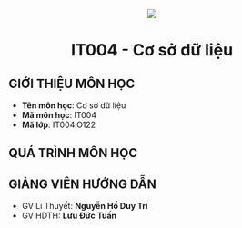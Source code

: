 <p align="center">
  <img src="https://github.com/dattrieuK17/CS114.O21/assets/162602719/8d5e7137-a3c7-4108-8c60-6238c1468d2d"> 
</p>

<h1 align="center"><b>IT004 - Cơ sở dữ liệu</b></h1>

## GIỚI THIỆU MÔN HỌC
<a name="gioithieumonhoc"></a>
* **Tên môn học**: Cơ sở dữ liệu
* **Mã môn học**: IT004
* **Mã lớp**: IT004.O122
## QUÁ TRÌNH MÔN HỌC
## GIẢNG VIÊN HƯỚNG DẪN
<a name="giangvien"></a>
* GV Lí Thuyết: **Nguyễn Hồ Duy Trí** 
* GV HDTH: **Lưu Đức Tuấn** 
